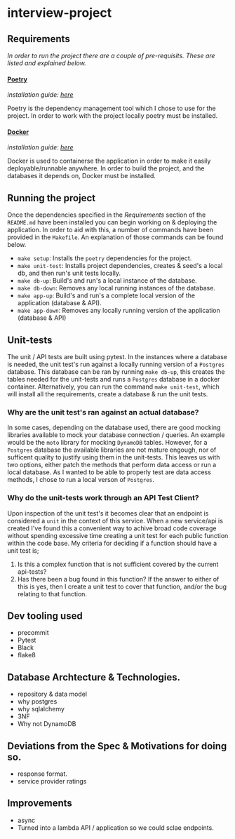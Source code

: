 # interview-project

## Requirements
*In order to run the project there are a couple of pre-requisits. These are listed and explained below.*
#### [Poetry](http://google.com)
*installation guide: [here](http://google.com)*

Poetry is the dependency management tool which I chose to use for the project. In order to work with the project locally poetry must be installed.

#### [Docker](http://google.com)
*installation guide: [here](http:google.com)*

Docker is used to containerse the application in order to make it easily deployable/runnable anywhere. In order to build the project, and the databases it depends on, Docker must be installed.

## Running the project
Once the dependencies specified in the *Requirements* section of the `README.md` have been installed you can begin working on & deploying the application. In order to aid with this, a number of commands have been provided in the `Makefile`. An explanation of those commands can be found below.

- `make setup`: Installs the `poetry` dependencies for the project.
- `make unit-test`: Installs project dependencies, creates & seed's a local db, and then run's unit tests locally.
- `make db-up`: Build's and run's a local instance of the database.
- `make db-down`: Removes any local running instances of the database.
- `make app-up`: Build's and run's a complete local version of the application (database & API).
- `make app-down`: Removes any locally running version of the application (database & API)

## Unit-tests

The unit / API tests are built using pytest. In the instances where a database is needed, the unit test's run against a locally running version of a `Postgres` database. This database can be ran by running `make db-up`, this creates the tables needed for the unit-tests and runs a `Postgres` database in a docker container. Alternatively, you can run the command `make unit-test`, which will install all the requirements, create a database & run the unit tests.

### Why are the unit test's ran against an actual database?
In some cases, depending on the database used, there are good mocking libraries available to mock your database connection / queries. An example would be the `moto` library for mocking `DynamoDB` tables. However, for a `Postgres` database the available libraries are not mature engough, nor of sufficent quality to justify using them in the unit-tests. This leaves us with two options, either patch the methods that perform data access or run a local database. As I wanted to be able to properly test are data access methods, I chose to run a local verson of `Postgres`.

### Why do the unit-tests work through an API Test Client?
Upon inspection of the unit test's it becomes clear that an endpoint is considered a `unit` in the context of this service. When a new service/api is created I've found this a convenient way to achive broad code coverage without spending excessive time creating a unit test for each public function within the code base. My criteria for deciding if a function should have a unit test is;
1. Is this a complex function that is not sufficient covered by the current api-tests?
1. Has there been a bug found in this function?
If the answer to either of this is yes, then I create a unit test to cover that function, and/or the bug relating to that function.

## Dev tooling used
- precommit
- Pytest
- Black
- flake8

## Database Archtecture & Technologies.
- repository & data model
- why postgres
- why sqlalchemy
- 3NF
- Why not DynamoDB
## Deviations from the Spec & Motivations for doing so.
- response format.
- service provider ratings

## Improvements
- async
- Turned into a lambda API / application so we could sclae endpoints.
